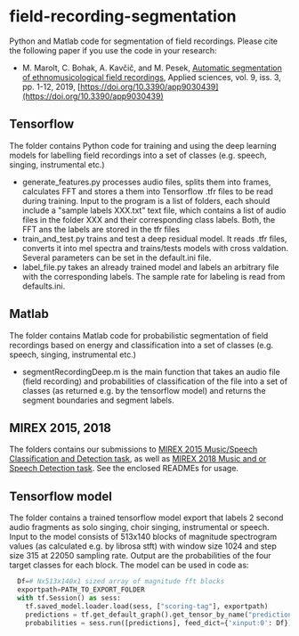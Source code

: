 # field-recording-segmentation
Python and Matlab code for segmentation of field recordings. Please cite the following paper if you use the code in your research:
* M. Marolt, C. Bohak, A. Kavčič, and M. Pesek, [Automatic segmentation of ethnomusicological field recordings](https://www.mdpi.com/2076-3417/9/3/439/pdf), Applied sciences, vol. 9, iss. 3, pp. 1-12, 2019, [https://doi.org/10.3390/app9030439](https://doi.org/10.3390/app9030439)

## Tensorflow
The folder contains Python code for training and using the deep learning models for labelling field recordings into a set of classes (e.g. speech, singing, instrumental etc.)
* generate_features.py processes audio files, splits them into frames, calculates FFT and stores a them into Tensorflow .tfr files to be read during training. Input to the program is a list of folders, each should include a "sample labels XXX.txt" text file, which contains a list of audio files in the folder XXX and their corresponding class labels. Both, the FFT ans the labels are stored in the tfr files
* train_and_test.py trains and test a deep residual model. It reads .tfr files, converts it into mel spectra and trains/tests models with cross valdation. Several parameters can be set in the default.ini file.
* label_file.py takes an already trained model and labels an arbitrary file with the corresponding labels. The sample rate for labeling is read from defaults.ini.

## Matlab
The folder contains Matlab code for probabilistic segmentation of field recordings based on energy and classification into a set of classes (e.g. speech, singing, instrumental etc.)
* segmentRecordingDeep.m is the main function that takes an audio file (field recording) and probabilities of classification of the file into a set of classes (as returned e.g. by the tensorflow model) and returns the segment boundaries and segment labels.

## MIREX 2015, 2018
The folders contains our submissions to [MIREX 2015 Music/Speech Classification and Detection task](https://www.music-ir.org/mirex/wiki/2015:Music/Speech_Classification_and_Detection_Results), as well as [MIREX 2018 Music and or Speech Detection task](https://www.music-ir.org/mirex/wiki/2018:Music_and_or_Speech_Detection_Results). See the enclosed READMEs for usage.

## Tensorflow model
The folder contains a trained tensorflow model export that labels 2 second audio fragments as solo singing, choir singing, instrumental or speech. Input to the model consists of 513x140 blocks of magnitude spectrogram values (as calculated e.g. by librosa stft) with window size 1024 and step size 315 at 22050 sampling rate. Output are the probabilities of the four target classes for each block.
The model can be used in code as:
```python
  Df=# Nx513x140x1 sized array of magnitude fft blocks
  exportpath=PATH_TO_EXPORT_FOLDER
  with tf.Session() as sess:
    tf.saved_model.loader.load(sess, ["scoring-tag"], exportpath)
    predictions = tf.get_default_graph().get_tensor_by_name("predictions:0")
    probabilities = sess.run([predictions], feed_dict={'xinput:0': Df})
```
